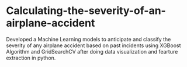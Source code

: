 # Calculating-the-severity-of-an-airplane-accident
Developed a Machine Learning models to anticipate and classify the severity of any airplane accident based on past incidents using XGBoost Algorithm and GridSearchCV after doing data visualization and fearture extraction in python. 
